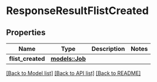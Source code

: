 # ResponseResultFlistCreated

## Properties

Name | Type | Description | Notes
------------ | ------------- | ------------- | -------------
**flist_created** | [**models::Job**](Job.md) |  | 

[[Back to Model list]](../README.md#documentation-for-models) [[Back to API list]](../README.md#documentation-for-api-endpoints) [[Back to README]](../README.md)


